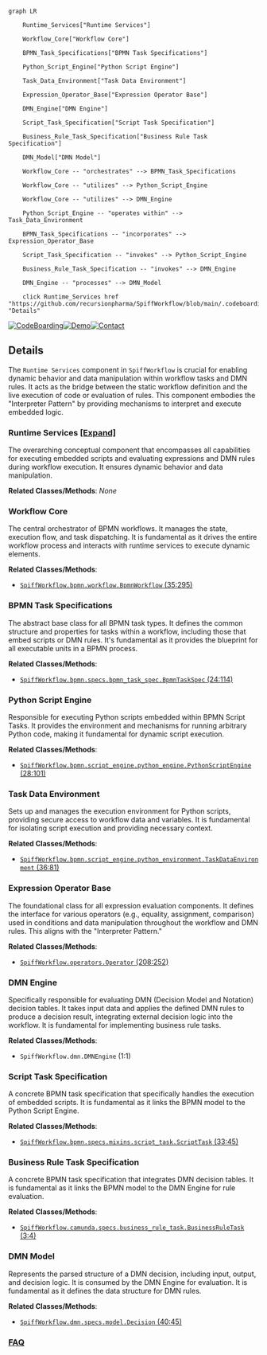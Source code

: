 ```mermaid

graph LR

    Runtime_Services["Runtime Services"]

    Workflow_Core["Workflow Core"]

    BPMN_Task_Specifications["BPMN Task Specifications"]

    Python_Script_Engine["Python Script Engine"]

    Task_Data_Environment["Task Data Environment"]

    Expression_Operator_Base["Expression Operator Base"]

    DMN_Engine["DMN Engine"]

    Script_Task_Specification["Script Task Specification"]

    Business_Rule_Task_Specification["Business Rule Task Specification"]

    DMN_Model["DMN Model"]

    Workflow_Core -- "orchestrates" --> BPMN_Task_Specifications

    Workflow_Core -- "utilizes" --> Python_Script_Engine

    Workflow_Core -- "utilizes" --> DMN_Engine

    Python_Script_Engine -- "operates within" --> Task_Data_Environment

    BPMN_Task_Specifications -- "incorporates" --> Expression_Operator_Base

    Script_Task_Specification -- "invokes" --> Python_Script_Engine

    Business_Rule_Task_Specification -- "invokes" --> DMN_Engine

    DMN_Engine -- "processes" --> DMN_Model

    click Runtime_Services href "https://github.com/recursionpharma/SpiffWorkflow/blob/main/.codeboarding//Runtime_Services.md" "Details"

```



[![CodeBoarding](https://img.shields.io/badge/Generated%20by-CodeBoarding-9cf?style=flat-square)](https://github.com/CodeBoarding/GeneratedOnBoardings)[![Demo](https://img.shields.io/badge/Try%20our-Demo-blue?style=flat-square)](https://www.codeboarding.org/demo)[![Contact](https://img.shields.io/badge/Contact%20us%20-%20contact@codeboarding.org-lightgrey?style=flat-square)](mailto:contact@codeboarding.org)



## Details



The `Runtime Services` component in `SpiffWorkflow` is crucial for enabling dynamic behavior and data manipulation within workflow tasks and DMN rules. It acts as the bridge between the static workflow definition and the live execution of code or evaluation of rules. This component embodies the "Interpreter Pattern" by providing mechanisms to interpret and execute embedded logic.



### Runtime Services [[Expand]](./Runtime_Services.md)

The overarching conceptual component that encompasses all capabilities for executing embedded scripts and evaluating expressions and DMN rules during workflow execution. It ensures dynamic behavior and data manipulation.





**Related Classes/Methods**: _None_



### Workflow Core

The central orchestrator of BPMN workflows. It manages the state, execution flow, and task dispatching. It is fundamental as it drives the entire workflow process and interacts with runtime services to execute dynamic elements.





**Related Classes/Methods**:



- <a href="https://github.com/recursionpharma/SpiffWorkflow/blob/main/SpiffWorkflow/bpmn/workflow.py#L35-L295" target="_blank" rel="noopener noreferrer">`SpiffWorkflow.bpmn.workflow.BpmnWorkflow` (35:295)</a>





### BPMN Task Specifications

The abstract base class for all BPMN task types. It defines the common structure and properties for tasks within a workflow, including those that embed scripts or DMN rules. It's fundamental as it provides the blueprint for all executable units in a BPMN process.





**Related Classes/Methods**:



- <a href="https://github.com/recursionpharma/SpiffWorkflow/blob/main/SpiffWorkflow/bpmn/specs/bpmn_task_spec.py#L24-L114" target="_blank" rel="noopener noreferrer">`SpiffWorkflow.bpmn.specs.bpmn_task_spec.BpmnTaskSpec` (24:114)</a>





### Python Script Engine

Responsible for executing Python scripts embedded within BPMN Script Tasks. It provides the environment and mechanisms for running arbitrary Python code, making it fundamental for dynamic script execution.





**Related Classes/Methods**:



- <a href="https://github.com/recursionpharma/SpiffWorkflow/blob/main/SpiffWorkflow/bpmn/script_engine/python_engine.py#L28-L101" target="_blank" rel="noopener noreferrer">`SpiffWorkflow.bpmn.script_engine.python_engine.PythonScriptEngine` (28:101)</a>





### Task Data Environment

Sets up and manages the execution environment for Python scripts, providing secure access to workflow data and variables. It is fundamental for isolating script execution and providing necessary context.





**Related Classes/Methods**:



- <a href="https://github.com/recursionpharma/SpiffWorkflow/blob/main/SpiffWorkflow/bpmn/script_engine/python_environment.py#L36-L81" target="_blank" rel="noopener noreferrer">`SpiffWorkflow.bpmn.script_engine.python_environment.TaskDataEnvironment` (36:81)</a>





### Expression Operator Base

The foundational class for all expression evaluation components. It defines the interface for various operators (e.g., equality, assignment, comparison) used in conditions and data manipulation throughout the workflow and DMN rules. This aligns with the "Interpreter Pattern."





**Related Classes/Methods**:



- <a href="https://github.com/recursionpharma/SpiffWorkflow/blob/main/SpiffWorkflow/operators.py#L208-L252" target="_blank" rel="noopener noreferrer">`SpiffWorkflow.operators.Operator` (208:252)</a>





### DMN Engine

Specifically responsible for evaluating DMN (Decision Model and Notation) decision tables. It takes input data and applies the defined DMN rules to produce a decision result, integrating external decision logic into the workflow. It is fundamental for implementing business rule tasks.





**Related Classes/Methods**:



- `SpiffWorkflow.dmn.DMNEngine` (1:1)





### Script Task Specification

A concrete BPMN task specification that specifically handles the execution of embedded scripts. It is fundamental as it links the BPMN model to the Python Script Engine.





**Related Classes/Methods**:



- <a href="https://github.com/recursionpharma/SpiffWorkflow/blob/main/SpiffWorkflow/bpmn/specs/mixins/script_task.py#L33-L45" target="_blank" rel="noopener noreferrer">`SpiffWorkflow.bpmn.specs.mixins.script_task.ScriptTask` (33:45)</a>





### Business Rule Task Specification

A concrete BPMN task specification that integrates DMN decision tables. It is fundamental as it links the BPMN model to the DMN Engine for rule evaluation.





**Related Classes/Methods**:



- <a href="https://github.com/recursionpharma/SpiffWorkflow/blob/main/SpiffWorkflow/camunda/specs/business_rule_task.py#L3-L4" target="_blank" rel="noopener noreferrer">`SpiffWorkflow.camunda.specs.business_rule_task.BusinessRuleTask` (3:4)</a>





### DMN Model

Represents the parsed structure of a DMN decision, including input, output, and decision logic. It is consumed by the DMN Engine for evaluation. It is fundamental as it defines the data structure for DMN rules.





**Related Classes/Methods**:



- <a href="https://github.com/recursionpharma/SpiffWorkflow/blob/main/SpiffWorkflow/dmn/specs/model.py#L40-L45" target="_blank" rel="noopener noreferrer">`SpiffWorkflow.dmn.specs.model.Decision` (40:45)</a>









### [FAQ](https://github.com/CodeBoarding/GeneratedOnBoardings/tree/main?tab=readme-ov-file#faq)